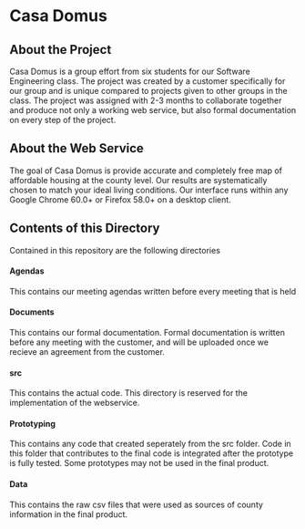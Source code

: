 # Casa Domus

## About the Project
Casa Domus is a group effort from six students for our Software Engineering class. The project was created by a customer specifically for our group and is unique compared to projects given to other groups in the class. The project was assigned with 2-3 months to collaborate together and produce not only a working web service, but also formal documentation on every step of the project.

## About the Web Service
The goal of Casa Domus is provide accurate and completely free map of affordable housing at the county level. Our results are systematically chosen to match your ideal living conditions. Our interface runs within any Google Chrome 60.0+ or Firefox 58.0+ on a desktop client.

## Contents of this Directory
Contained in this repository are the following directories
#### Agendas
This contains our meeting agendas written before every meeting that is held
#### Documents
This contains our formal documentation. Formal documentation is written before any meeting with the customer, and will be uploaded once we recieve an agreement from the customer.
#### src
This contains the actual code. This directory is reserved for the implementation of the webservice.
#### Prototyping
This contains any code that created seperately from the src folder. Code in this folder that contributes to the final code is integrated after the prototype is fully tested. Some prototypes may not be used in the final product.
#### Data
This contains the raw csv files that were used as sources of county information in the final product.

